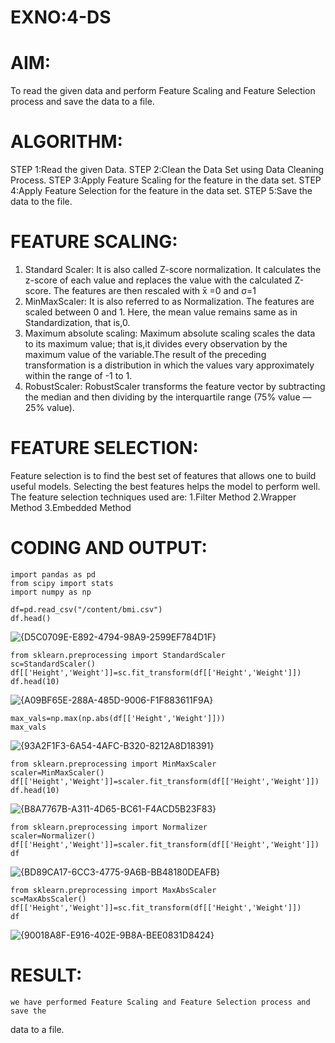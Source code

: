 # EXNO:4-DS
# AIM:
To read the given data and perform Feature Scaling and Feature Selection process and save the
data to a file.

# ALGORITHM:
STEP 1:Read the given Data.
STEP 2:Clean the Data Set using Data Cleaning Process.
STEP 3:Apply Feature Scaling for the feature in the data set.
STEP 4:Apply Feature Selection for the feature in the data set.
STEP 5:Save the data to the file.

# FEATURE SCALING:
1. Standard Scaler: It is also called Z-score normalization. It calculates the z-score of each value and replaces the value with the calculated Z-score. The features are then rescaled with x̄ =0 and σ=1
2. MinMaxScaler: It is also referred to as Normalization. The features are scaled between 0 and 1. Here, the mean value remains same as in Standardization, that is,0.
3. Maximum absolute scaling: Maximum absolute scaling scales the data to its maximum value; that is,it divides every observation by the maximum value of the variable.The result of the preceding transformation is a distribution in which the values vary approximately within the range of -1 to 1.
4. RobustScaler: RobustScaler transforms the feature vector by subtracting the median and then dividing by the interquartile range (75% value — 25% value).

# FEATURE SELECTION:
Feature selection is to find the best set of features that allows one to build useful models. Selecting the best features helps the model to perform well.
The feature selection techniques used are:
1.Filter Method
2.Wrapper Method
3.Embedded Method

# CODING AND OUTPUT:
```
import pandas as pd
from scipy import stats
import numpy as np
```
```
df=pd.read_csv("/content/bmi.csv")
df.head()
```
![{D5C0709E-E892-4794-98A9-2599EF784D1F}](https://github.com/user-attachments/assets/2fc6df00-3ef7-4c06-8c91-d062299e5392)
```
from sklearn.preprocessing import StandardScaler
sc=StandardScaler()
df[['Height','Weight']]=sc.fit_transform(df[['Height','Weight']])
df.head(10)
```
![{A09BF65E-288A-485D-9006-F1F883611F9A}](https://github.com/user-attachments/assets/fb9dc29e-98b4-4a56-9581-bc559f24c53f)

```
max_vals=np.max(np.abs(df[['Height','Weight']]))
max_vals

```
![{93A2F1F3-6A54-4AFC-B320-8212A8D18391}](https://github.com/user-attachments/assets/ca51ac83-c399-46cd-83b0-952f89912242)
```
from sklearn.preprocessing import MinMaxScaler
scaler=MinMaxScaler()
df[['Height','Weight']]=scaler.fit_transform(df[['Height','Weight']])
df.head(10)
```
![{B8A7767B-A311-4D65-BC61-F4ACD5B23F83}](https://github.com/user-attachments/assets/177ff9fb-5371-4e76-8086-408c9fcc779d)

```
from sklearn.preprocessing import Normalizer
scaler=Normalizer()
df[['Height','Weight']]=scaler.fit_transform(df[['Height','Weight']])
df
```
![{BD89CA17-6CC3-4775-9A6B-BB48180DEAFB}](https://github.com/user-attachments/assets/ebb4ec4d-1cc7-4a95-b6d4-d7e820953bce)
```
from sklearn.preprocessing import MaxAbsScaler
sc=MaxAbsScaler()
df[['Height','Weight']]=sc.fit_transform(df[['Height','Weight']])
df
```
![{90018A8F-E916-402E-9B8A-BEE0831D8424}](https://github.com/user-attachments/assets/5a12ff4a-5868-490e-a8a2-0748012b18df)




# RESULT:
    we have performed Feature Scaling and Feature Selection process and save the
data to a file.
  
